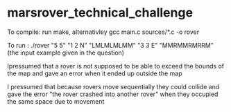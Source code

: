 # marsrover_technical_challenge

To compile: run make, alternativley gcc main.c sources/*.c -o rover

To run    : ./rover "5 5" "1 2 N" "LMLMLMLMM" "3 3 E" "MMRMMRMRRM" 
(the input example given in the question)

Ipressumed that a rover is not supposed to be able to exceed the bounds of the map and gave an error when it ended up outside the map

I pressumed that because rovers move sequentially they could collide and gave the error "the rover crashed into another rover" when they occupied the same space due to movement

